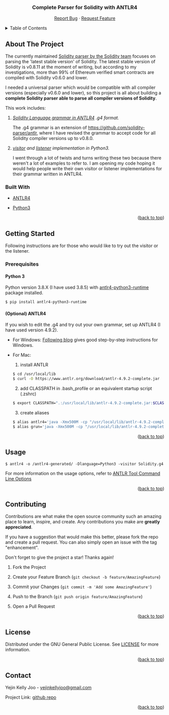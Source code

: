 <div id="top"></div>
<!--
*** Thanks for checking out the Best-README-Template. If you have a suggestion
*** that would make this better, please fork the repo and create a pull request
*** or simply open an issue with the tag "enhancement".
*** Don't forget to give the project a star!
*** Thanks again! Now go create something AMAZING! :D
-->



<!-- PROJECT SHIELDS -->
<!--
*** I'm using markdown "reference style" links for readability.
*** Reference links are enclosed in brackets [ ] instead of parentheses ( ).
*** See the bottom of this document for the declaration of the reference variables
*** for contributors-url, forks-url, etc. This is an optional, concise syntax you may use.
*** https://www.markdownguide.org/basic-syntax/#reference-style-links
-->


[comment]: <> ([![Contributors][contributors-shield]][contributors-url])

[comment]: <> ([![Forks][forks-shield]][forks-url])

[comment]: <> ([![Stargazers][stars-shield]][stars-url])

[comment]: <> ([![Issues][issues-shield]][issues-url])

[comment]: <> ([![MIT License][license-shield]][license-url])


<br />
<div align="center">

<h3 align="center">Complete Parser for Solidity with ANTLR4</h3>

  <p align="center">
    <a href="https://github.com/yjkellyjoo/Solidity-complete-parser/issues">Report Bug</a>
    ·
    <a href="https://github.com/yjkellyjoo/Solidity-complete-parser/issues">Request Feature</a>
  </p>
</div>

<!-- TABLE OF CONTENTS -->
<details>
  <summary>Table of Contents</summary>
  <ol>
    <li>
      <a href="#about-the-project">About The Project</a>
      <ul>
        <li><a href="#built-with">Built With</a></li>
      </ul>
    </li>
    <li>
      <a href="#getting-started">Getting Started</a>
      <ul>
        <li><a href="#prerequisites">Prerequisites</a></li>
      </ul>
    </li>
    <li><a href="#usage">Usage</a></li>
    <li><a href="#contributing">Contributing</a></li>
    <li><a href="#license">License</a></li>
    <li><a href="#contact">Contact</a></li>
  </ol>
</details>



<!-- ABOUT THE PROJECT -->

## About The Project

The currently maintained [Solidity parser by the Solidity team](https://github.com/ethereum/solidity/tree/develop/docs/grammar) focuses on parsing the 'latest stable version' of Solidity. The latest stable version of Solidity is v0.8.11 at the moment of writing, but according to my investigations, more than 99% of Ethereum verified smart contracts are compiled with Solidity v0.6.0 and lower. 

I needed a universal parser which would be compatible with all compiler versions (especially v0.6.0 and lower), so this project is all about building a **complete Solidity parser able to parse all compiler versions of Solidity**. 

This work includes:
1. _[Solidity Language grammar in ANTLR4](https://github.com/yjkellyjoo/Solidity-complete-parser/Solidity.g4) .g4 format._

   The .g4 grammar is an extension of https://github.com/solidity-parser/antlr, where I have revised the grammar to accept code for all Solidity compiler versions up to v0.8.0.

2. _[visitor](https://github.com/yjkellyjoo/Solidity-complete-parser/MySolidityVisitor.py) and [listener](https://github.com/yjkellyjoo/Solidity-complete-parser/MySolidityListener.py) implementation in Python3._

   I went through a lot of twists and turns writing these two because there weren't a lot of examples to refer to. I am opening my code hoping it would help people write their own visitor or listener implementations for their grammar written in ANTLR4. 
 
[comment]: <> (I am open to any questions or need of help, let me know through issues or email. )


### Built With

* [ANTLR4](https://www.antlr.org/)

* [Python3](https://www.python.org/)

<p align="right">(<a href="#top">back to top</a>)</p>



<!-- GETTING STARTED -->

## Getting Started
Following instructions are for those who would like to try out the visitor or the listener. 

### Prerequisites
#### Python 3
Python version 3.8.X (I have used 3.8.5) with [antlr4-python3-runtime](https://pypi.org/project/antlr4-python3-runtime/) package installed.
```sh
$ pip install antlr4-python3-runtime
```
#### (Optional) ANTLR4
If you wish to edit the .g4 and try out your own grammar, set up ANTLR4 (I have used version 4.9.2).
* For Windows:
    [Following blog](https://levlaz.org/setting-up-antlr4-on-windows/) gives good step-by-step instructions for Windows.

* For Mac:
  1. install ANTLR
  ```sh
  $ cd /usr/local/lib
  $ curl -O https://www.antlr.org/download/antlr-4.9.2-complete.jar
  ```
  
  2. add CLASSPATH in .bash_profile or an equivalent startup script (.zshrc)
  ```sh
  $ export CLASSPATH=".:/usr/local/lib/antlr-4.9.2-complete.jar:$CLASSPATH"
  ```

  3. create aliases
  ```sh
  $ alias antlr4='java -Xmx500M -cp "/usr/local/lib/antlr-4.9.2-complete.jar:$CLASSPATH" org.antlr.v4.Tool'
  $ alias grun='java -Xmx500M -cp "/usr/local/lib/antlr-4.9.2-complete.jar:$CLASSPATH" org.antlr.v4.gui.TestRig'
  ```

<p align="right">(<a href="#top">back to top</a>)</p>



<!-- USAGE EXAMPLES -->

## Usage

[comment]: <> (Use this space to show useful examples of how a project can be used. Additional screenshots, code examples and demos work well in this space. You may also link to more resources.)

[comment]: <> (_For more examples, please refer to the [Documentation]&#40;https://example.com&#41;_)

```shell
$ antlr4 -o /antlr4-generated/ -Dlanguage=Python3 -visitor Solidity.g4
```

For more information on the usage options, refer to [ANTLR Tool Command Line Options](https://github.com/antlr/antlr4/blob/master/doc/tool-options.md)

<p align="right">(<a href="#top">back to top</a>)</p>




<!-- CONTRIBUTING -->

## Contributing

Contributions are what make the open source community such an amazing place to learn, inspire, and create. Any contributions you make are **greatly appreciated**.

If you have a suggestion that would make this better, please fork the repo and create a pull request. You can also simply open an issue with the tag "enhancement".

Don't forget to give the project a star! Thanks again!

1. Fork the Project

2. Create your Feature Branch (`git checkout -b feature/AmazingFeature`)

3. Commit your Changes (`git commit -m 'Add some AmazingFeature'`)

4. Push to the Branch (`git push origin feature/AmazingFeature`)

5. Open a Pull Request

<p align="right">(<a href="#top">back to top</a>)</p>



<!-- LICENSE -->

## License

Distributed under the GNU General Public License. See [LICENSE](https://github.com/yjkellyjoo/Solidity-complete-parser/LICENSE) for more information.

<p align="right">(<a href="#top">back to top</a>)</p>



<!-- CONTACT -->

## Contact

Yejin Kelly Joo - yejinkellyjoo@gmail.com

Project Link: [github repo](https://github.com/yjkellyjoo/Solidity-complete-parser)

<p align="right">(<a href="#top">back to top</a>)</p>



<!-- MARKDOWN LINKS & IMAGES -->
<!-- https://www.markdownguide.org/basic-syntax/#reference-style-links -->
[contributors-shield]: https://img.shields.io/github/contributors/yjkellyjoo/Solidity-complete-parser.svg?style=for-the-badge
[contributors-url]: https://github.com/yjkellyjoo/Solidity-complete-parser/graphs/contributors
[forks-shield]: https://img.shields.io/github/forks/yjkellyjoo/Solidity-complete-parser.svg?style=for-the-badge
[forks-url]: https://github.com/yjkellyjoo/Solidity-complete-parser/network/members
[stars-shield]: https://img.shields.io/github/stars/yjkellyjoo/Solidity-complete-parser.svg?style=for-the-badge
[stars-url]: https://github.com/yjkellyjoo/Solidity-complete-parser/stargazers
[issues-shield]: https://img.shields.io/github/issues/yjkellyjoo/Solidity-complete-parser.svg?style=for-the-badge
[issues-url]: https://github.com/yjkellyjoo/Solidity-complete-parser/issues
[license-shield]: https://img.shields.io/github/license/yjkellyjoo/Solidity-complete-parser.svg?style=for-the-badge
[license-url]: https://github.com/yjkellyjoo/Solidity-complete-parser/blob/master/LICENSE.txt
[linkedin-shield]: https://img.shields.io/badge/-LinkedIn-black.svg?style=for-the-badge&logo=linkedin&colorB=555
[linkedin-url]: https://linkedin.com/in/yejinkellyjoo
[product-screenshot]: images/screenshot.png